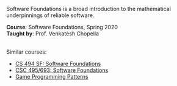 Software Foundations is a broad introduction to the mathematical
underpinnings of reliable software.

**Course**: Software Foundations, Spring 2020<br>
**Taught by**: Prof. Venkatesh Chopella
<br>
<br>

Similar courses:
- [CS 494 SF: Software Foundations](https://www.cs.uic.edu/~mansky/teaching/cs494sf/sp19/schedule.html)
- [CSC 495/693: Software Foundations](https://www.uncg.edu/cmp/faculty/srtate/495.f16/index.php)
- [Game Programming Patterns](https://gameprogrammingpatterns.com/contents.html)
